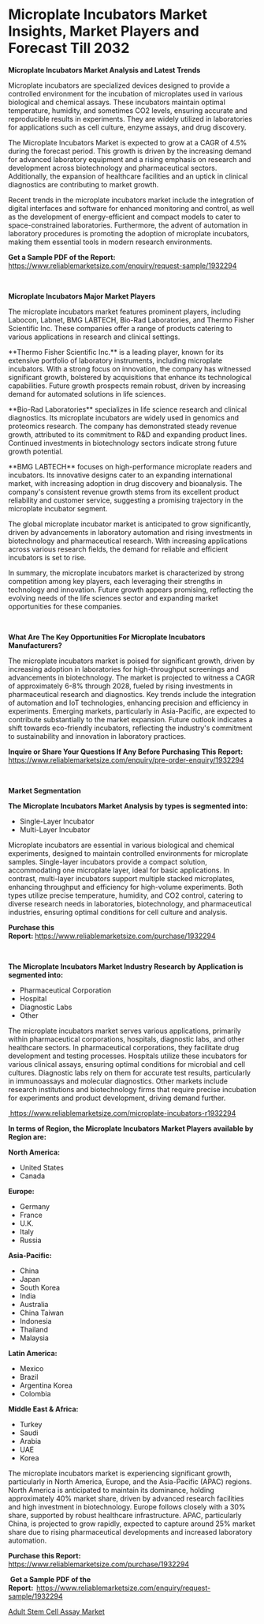 <p><h1>Microplate Incubators Market Insights, Market Players and Forecast Till 2032</h1></p><p><strong>Microplate Incubators Market Analysis and Latest Trends</strong></p>
<p><p>Microplate incubators are specialized devices designed to provide a controlled environment for the incubation of microplates used in various biological and chemical assays. These incubators maintain optimal temperature, humidity, and sometimes CO2 levels, ensuring accurate and reproducible results in experiments. They are widely utilized in laboratories for applications such as cell culture, enzyme assays, and drug discovery.</p><p>The Microplate Incubators Market is expected to grow at a CAGR of 4.5% during the forecast period. This growth is driven by the increasing demand for advanced laboratory equipment and a rising emphasis on research and development across biotechnology and pharmaceutical sectors. Additionally, the expansion of healthcare facilities and an uptick in clinical diagnostics are contributing to market growth.   </p><p>Recent trends in the microplate incubators market include the integration of digital interfaces and software for enhanced monitoring and control, as well as the development of energy-efficient and compact models to cater to space-constrained laboratories. Furthermore, the advent of automation in laboratory procedures is promoting the adoption of microplate incubators, making them essential tools in modern research environments.</p></p>
<p><strong>Get a Sample PDF of the Report:&nbsp;</strong> <a href="https://www.reliablemarketsize.com/enquiry/request-sample/1932294?utm_campaign=2334&utm_medium=2&utm_source=Github&utm_content=ia&utm_term=03032025&utm_id=microplate-incubators">https://www.reliablemarketsize.com/enquiry/request-sample/1932294</a></p>
<p>&nbsp;</p>
<p><strong>Microplate Incubators Major Market Players</strong></p>
<p><p>The microplate incubators market features prominent players, including Labocon, Labnet, BMG LABTECH, Bio-Rad Laboratories, and Thermo Fisher Scientific Inc. These companies offer a range of products catering to various applications in research and clinical settings.</p><p>**Thermo Fisher Scientific Inc.** is a leading player, known for its extensive portfolio of laboratory instruments, including microplate incubators. With a strong focus on innovation, the company has witnessed significant growth, bolstered by acquisitions that enhance its technological capabilities. Future growth prospects remain robust, driven by increasing demand for automated solutions in life sciences.</p><p>**Bio-Rad Laboratories** specializes in life science research and clinical diagnostics. Its microplate incubators are widely used in genomics and proteomics research. The company has demonstrated steady revenue growth, attributed to its commitment to R&D and expanding product lines. Continued investments in biotechnology sectors indicate strong future growth potential.</p><p>**BMG LABTECH** focuses on high-performance microplate readers and incubators. Its innovative designs cater to an expanding international market, with increasing adoption in drug discovery and bioanalysis. The company's consistent revenue growth stems from its excellent product reliability and customer service, suggesting a promising trajectory in the microplate incubator segment.</p><p>The global microplate incubator market is anticipated to grow significantly, driven by advancements in laboratory automation and rising investments in biotechnology and pharmaceutical research. With increasing applications across various research fields, the demand for reliable and efficient incubators is set to rise.</p><p>In summary, the microplate incubators market is characterized by strong competition among key players, each leveraging their strengths in technology and innovation. Future growth appears promising, reflecting the evolving needs of the life sciences sector and expanding market opportunities for these companies.</p></p>
<p>&nbsp;</p>
<p><strong>What Are The Key Opportunities For Microplate Incubators Manufacturers?</strong></p>
<p><p>The microplate incubators market is poised for significant growth, driven by increasing adoption in laboratories for high-throughput screenings and advancements in biotechnology. The market is projected to witness a CAGR of approximately 6-8% through 2028, fueled by rising investments in pharmaceutical research and diagnostics. Key trends include the integration of automation and IoT technologies, enhancing precision and efficiency in experiments. Emerging markets, particularly in Asia-Pacific, are expected to contribute substantially to the market expansion. Future outlook indicates a shift towards eco-friendly incubators, reflecting the industry's commitment to sustainability and innovation in laboratory practices.</p></p>
<p><strong>Inquire or Share Your Questions If Any Before Purchasing This Report:</strong> <a href="https://www.reliablemarketsize.com/enquiry/pre-order-enquiry/1932294?utm_campaign=2334&utm_medium=2&utm_source=Github&utm_content=ia&utm_term=03032025&utm_id=microplate-incubators">https://www.reliablemarketsize.com/enquiry/pre-order-enquiry/1932294</a></p>
<p>&nbsp;</p>
<p><strong>Market Segmentation</strong></p>
<p><strong>The Microplate Incubators Market Analysis by types is segmented into:</strong></p>
<p><ul><li>Single-Layer Incubator</li><li>Multi-Layer Incubator</li></ul></p>
<p><p>Microplate incubators are essential in various biological and chemical experiments, designed to maintain controlled environments for microplate samples. Single-layer incubators provide a compact solution, accommodating one microplate layer, ideal for basic applications. In contrast, multi-layer incubators support multiple stacked microplates, enhancing throughput and efficiency for high-volume experiments. Both types utilize precise temperature, humidity, and CO2 control, catering to diverse research needs in laboratories, biotechnology, and pharmaceutical industries, ensuring optimal conditions for cell culture and analysis.</p></p>
<p><strong>Purchase this Report:&nbsp;</strong><a href="https://www.reliablemarketsize.com/purchase/1932294?utm_campaign=2334&utm_medium=2&utm_source=Github&utm_content=ia&utm_term=03032025&utm_id=microplate-incubators">https://www.reliablemarketsize.com/purchase/1932294</a></p>
<p>&nbsp;</p>
<p><strong>The Microplate Incubators Market Industry Research by Application is segmented into:</strong></p>
<p><ul><li>Pharmaceutical Corporation</li><li>Hospital</li><li>Diagnostic Labs</li><li>Other</li></ul></p>
<p><p>The microplate incubators market serves various applications, primarily within pharmaceutical corporations, hospitals, diagnostic labs, and other healthcare sectors. In pharmaceutical corporations, they facilitate drug development and testing processes. Hospitals utilize these incubators for various clinical assays, ensuring optimal conditions for microbial and cell cultures. Diagnostic labs rely on them for accurate test results, particularly in immunoassays and molecular diagnostics. Other markets include research institutions and biotechnology firms that require precise incubation for experiments and product development, driving demand further.</p></p>
<p><a href="https://www.reliablemarketsize.com/microplate-incubators-r1932294?utm_campaign=2334&utm_medium=2&utm_source=Github&utm_content=ia&utm_term=03032025&utm_id=microplate-incubators">&nbsp;https://www.reliablemarketsize.com/microplate-incubators-r1932294</a></p>
<p><strong>In terms of Region, the Microplate Incubators Market Players available by Region are:</strong></p>
<p>
    <p> <strong> North America: </strong>
        <ul>
            <li>United States</li>
            <li>Canada</li>
        </ul>
        </p> 
    <p> <strong> Europe: </strong>
        <ul>
            <li>Germany</li>
            <li>France</li>
            <li>U.K.</li>
            <li>Italy</li>
            <li>Russia</li>
        </ul>
        </p> 
    <p> <strong> Asia-Pacific: </strong>
        <ul>
            <li>China</li>
            <li>Japan</li>
            <li>South Korea</li>
            <li>India</li>
            <li>Australia</li>
            <li>China Taiwan</li>
            <li>Indonesia</li>
            <li>Thailand</li>
            <li>Malaysia</li>
        </ul>
        </p> 
    <p> <strong> Latin America: </strong>
        <ul>
            <li>Mexico</li>
            <li>Brazil</li>
            <li>Argentina Korea</li>
            <li>Colombia</li>
        </ul>
        </p> 
    <p> <strong> Middle East & Africa: </strong>
        <ul>
            <li>Turkey</li>
            <li>Saudi</li>
            <li>Arabia</li>
            <li>UAE</li>
            <li>Korea</li>
        </ul>
    </p>
    </p>
<p><p>The microplate incubators market is experiencing significant growth, particularly in North America, Europe, and the Asia-Pacific (APAC) regions. North America is anticipated to maintain its dominance, holding approximately 40% market share, driven by advanced research facilities and high investment in biotechnology. Europe follows closely with a 30% share, supported by robust healthcare infrastructure. APAC, particularly China, is projected to grow rapidly, expected to capture around 25% market share due to rising pharmaceutical developments and increased laboratory automation.</p></p>
<p><strong>Purchase this Report: </strong><a href="https://www.reliablemarketsize.com/purchase/1932294?utm_campaign=2334&utm_medium=2&utm_source=Github&utm_content=ia&utm_term=03032025&utm_id=microplate-incubators">https://www.reliablemarketsize.com/purchase/1932294</a></p>
<p>&nbsp;<strong>Get a Sample PDF of the Report:&nbsp;&nbsp;</strong><a href="https://www.reliablemarketsize.com/enquiry/request-sample/1932294?utm_campaign=2334&utm_medium=2&utm_source=Github&utm_content=ia&utm_term=03032025&utm_id=microplate-incubators">https://www.reliablemarketsize.com/enquiry/request-sample/1932294</a></p>
<p><strong></strong></p>
<p><p><a href="https://github.com/pllahoithana9/Market-Research-Report-List-1/blob/main/adult-stem-cell-assay-market.md?utm_campaign=2334&utm_medium=2&utm_source=Github&utm_content=ia&utm_term=03032025&utm_id=microplate-incubators">Adult Stem Cell Assay Market</a></p></p>